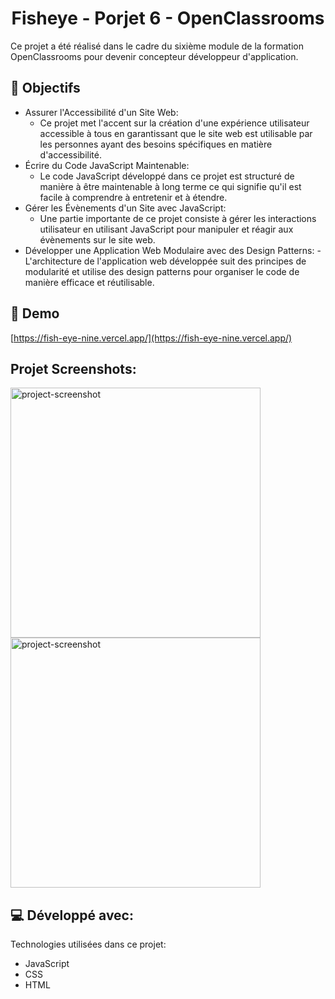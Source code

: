 <h1 align="center" id="title">Fisheye - Porjet 6 - OpenClassrooms</h1>

<p id="description">Ce projet a été réalisé dans le cadre du sixième module de la formation OpenClassrooms pour devenir concepteur développeur d'application.</p>

<h2>🍰 Objectifs</h2>

- Assurer l'Accessibilité d'un Site Web:
  - Ce projet met l'accent sur la création d'une expérience utilisateur accessible à tous en garantissant que le site web est utilisable par les personnes ayant des besoins spécifiques en matière d'accessibilité.
- Écrire du Code JavaScript Maintenable:
  - Le code JavaScript développé dans ce projet est structuré de manière à être maintenable à long terme ce qui signifie qu'il est facile à comprendre à entretenir et à étendre.
- Gérer les Évènements d'un Site avec JavaScript:
  - Une partie importante de ce projet consiste à gérer les interactions utilisateur en utilisant JavaScript pour manipuler et réagir aux évènements sur le site web.
- Développer une Application Web Modulaire avec des Design Patterns:
  -L'architecture de l'application web développée suit des principes de modularité et utilise des design patterns pour organiser le code de manière efficace et réutilisable.
  <br>

<h2>🚀 Demo</h2>

[https://fish-eye-nine.vercel.app/](https://fish-eye-nine.vercel.app/)
<br>

<h2>Projet Screenshots:</h2>

<img src="https://www.hebergeur-image.fr/uploads/20230921/71f9dbb1a93813cdb0d4221fe9c6d15f4d00e9bd.png" alt="project-screenshot" width="400" height="400/">

<img src="https://www.hebergeur-image.fr/uploads/20230921/2f25754db924d22a362bf012622e9e8d8ff089b9.png" alt="project-screenshot" width="400" height="400/">
 
  
  
<h2>💻 Développé avec:</h2>

Technologies utilisées dans ce projet:

- JavaScript
- CSS
- HTML
